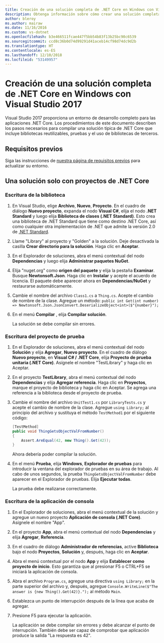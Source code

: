 ```yaml
---
title: Creación de una solución completa de .NET Core en Windows con Visual Studio 2017
description: Obtenga información sobre cómo crear una solución completa de .NET Core en Visual Studio 2017 en Windows.
author: bleroy
ms.author: mairaw
ms.date: 11/16/2016
ms.custom: vs-dotnet
ms.openlocfilehash: b3e466511fcae447f5bb54b83f13b25bc90c6539
ms.sourcegitcommit: ccd8c36b0d74d99291d41aceb14cf98d74dc9d2b
ms.translationtype: HT
ms.contentlocale: es-ES
ms.lasthandoff: 12/10/2018
ms.locfileid: "53149957"
---
```

# <a name="building-a-complete-net-core-solution-on-windows-using-visual-studio-2017"></a>Creación de una solución completa de .NET Core en Windows con Visual Studio 2017

Visual Studio 2017 proporciona un entorno de desarrollo completo para las aplicaciones .NET Core. Los procedimientos de este documento describen los pasos necesarios para compilar una solución típica de .NET Core que incluye bibliotecas reutilizables, pruebas y el uso de bibliotecas de terceros. 

## <a name="prerequisites"></a>Requisitos previos

Siga las instrucciones de [nuestra página de requisitos previos](../windows-prerequisites.md) para actualizar su entorno.

## <a name="a-solution-using-only-net-core-projects"></a>Una solución solo con proyectos de .NET Core

### <a name="writing-the-library"></a>Escritura de la biblioteca

1. En Visual Studio, elige **Archivo**, **Nuevo**, **Proyecto**. En el cuadro de diálogo **Nuevo proyecto**, expanda el nodo **Visual C#**, elija el nodo **.NET Standard** y luego elija **Biblioteca de clases (.NET Standard)**. Esto crea una biblioteca de .NET Standard que tiene como destino .NET Core, así como cualquier otra implementación de .NET que admite la versión 2.0 de [.NET Standard](../../standard/net-standard.md).

2. Llame "Library" al proyecto y "Golden" a la solución. Deje desactivada la casilla **Crear directorio para la solución**. Haga clic en **Aceptar**.

3. En el Explorador de soluciones, abra el menú contextual del nodo **Dependencias** y luego elija **Administrar paquetes NuGet**.

4. Elija "nuget.org" como **origen del paquete** y elija la pestaña **Examinar**. Busque **Newtonsoft.Json**. Haga clic en **Instalar** y acepte el acuerdo de licencia. El paquete debe aparecer ahora en **Dependencias/NuGet** y restaurarse automáticamente.

5. Cambie el nombre del archivo `Class1.cs` a `Thing.cs`. Acepte el cambio de nombre de la clase. Agregue un método: `public int Get(int number) => Newtonsoft.Json.JsonConvert.DeserializeObject<int>($"{number}");`

7. En el menú **Compilar** , elija **Compilar solución**.

   La solución se debe compilar sin errores.

### <a name="writing-the-test-project"></a>Escritura del proyecto de prueba

1. En el Explorador de soluciones, abra el menú contextual del nodo **Solución** y elija **Agregar**, **Nuevo proyecto**. En el cuadro de diálogo **Nuevo proyecto**, en **Visual C# / .NET Core**, elija **Proyecto de prueba unitaria (.NET Core)**. Asígnele el nombre "TestLibrary" y haga clic en Aceptar. 

2. En el proyecto **TestLibrary**, abra el menú contextual del nodo **Dependencias** y elija **Agregar referencia**. Haga clic en **Proyectos**, marque el proyecto de biblioteca y haga clic en Aceptar. Se agrega una referencia a la biblioteca desde el proyecto de prueba.

3. Cambie el nombre del archivo `UnitTest1.cs` por `LibraryTests.cs` y acepte el cambio de nombre de la clase. Agregue `using Library;` al principio del archivo y sustituya el método `TestMethod1` por el siguiente código:
    ```csharp
    [TestMethod]
    public void ThingGetsObjectValFromNumber()
    {
        Assert.AreEqual(42, new Thing().Get(42));
    }
    ```

   Ahora debería poder compilar la solución. 
   
4. En el menú **Prueba**, elija **Windows**, **Explorador de pruebas** para introducir la ventana del explorador de pruebas en su área de trabajo. Al cabo de unos segundos, la prueba `ThingGetsObjectValFromNumber` debe aparecer en el Explorador de pruebas. Elija **Ejecutar todas**.
   
   La prueba debe realizarse correctamente.

### <a name="writing-the-console-app"></a>Escritura de la aplicación de consola

1. En el Explorador de soluciones, abra el menú contextual de la solución y agregue un nuevo proyecto **Aplicación de consola (.NET Core)**. Asígnele el nombre "App".

2. En el proyecto **App**, abra el menú contextual del nodo **Dependencias** y elija **Agregar**, **Referencia**. 

3. En el cuadro de diálogo **Administrador de referencias**, active **Biblioteca** bajo el nodo **Proyectos**, **Solución** y, después, haga clic en **Aceptar**.

6. Abra el menú contextual por el nodo **App** y elija **Establecer como proyecto de inicio**. Esto garantiza que al presionar F5 o CTRL+F5 se iniciará la aplicación de consola.

7. Abra el archivo `Program.cs`, agregue una directiva `using Library;` en la parte superior del archivo y, después, agregue `Console.WriteLine($"The answer is {new Thing().Get(42)}.");` al método `Main`.

8. Establezca un punto de interrupción después de la línea que acaba de agregar.

9. Presione F5 para ejecutar la aplicación.

   La aplicación se debe compilar sin errores y debe alcanzar el punto de interrupción. También debe ser capaz de comprobar que aplicación produce la salida "La respuesta es 42".
